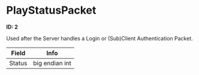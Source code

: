 # PlayStatusPacket

__ID: 2__

Used after the Server handles a Login or (Sub)Client Authentication Packet.

<table><thead><tr><th>Field</th><th>Info</th></tr></thead><tbody>
<tr><td>Status</td><td>big endian int</td></tr>
</tbody></table>